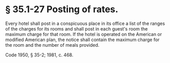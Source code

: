 # § 35.1-27 Posting of rates.

<p>Every hotel shall post in a conspicuous place in its office a list of the ranges of the charges for its rooms and shall post in each guest's room the maximum charge for that room. If the hotel is operated on the American or modified American plan, the notice shall contain the maximum charge for the room and the number of meals provided.</p><p>Code 1950, § 35-2; 1981, c. 468.</p>